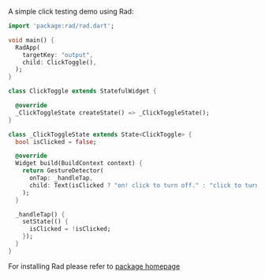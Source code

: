 A simple click testing demo using Rad:
```dart
import 'package:rad/rad.dart';

void main() {
  RadApp(
    targetKey: "output",
    child: ClickToggle(),
  );
}

class ClickToggle extends StatefulWidget {

  @override
  _ClickToggleState createState() => _ClickToggleState();
}

class _ClickToggleState extends State<ClickToggle> {
  bool isClicked = false;

  @override
  Widget build(BuildContext context) {
    return GestureDetector(
      onTap: _handleTap,
      child: Text(isClicked ? "on! click to turn off." : "click to turn on."),
    );
  }

  _handleTap() {
    setState(() {
      isClicked = !isClicked;
    });
  }
}
```

For installing Rad please refer to [package homepage](https://pub.dev/packages/rad)